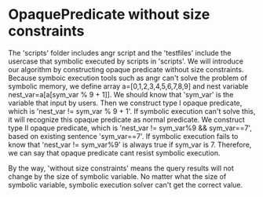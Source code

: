 # OpaquePredicate without size constraints
The 'scripts' folder includes angr script and the 'testfiles' include the usercase that symbolic executed by scripts in 'scripts'.
We will introduce our algorithm by constructing opaque predicate without size constraints.
Because symboic execution tools such as angr can't solve the problem of symbolic memory, we define array a=[0,1,2,3,4,5,6,7,8,9] and nest variable nest_var=a[a[sym_var % 9 + 1]]. We should know that 'sym_var' is the variable that input by users. 
Then we construct type I opaque predicate, which is 'nest_var != sym_var % 9 + 1'. If symbolic execution can't solve this, it will recognize this opaque predicate as normal predicate. We construct type II opaque predicate, which is  'nest_var != sym_var%9 && sym_var==7', based on existing sentence 'sym_var==7'. If symbolic execution fails to know that 'nest_var != sym_var%9' is always true if sym_var is 7. Therefore, we can say that opaque predicate cant resist symbolic execution.

By the way, 'without size constraints' means the query results will not change by the size of symbolic variable. No matter what the size of symbolic variable, symbolic execution solver can't get the correct value. 
